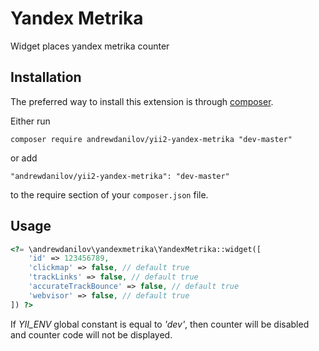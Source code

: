 Yandex Metrika
===================
Widget places yandex metrika counter

Installation
------------

The preferred way to install this extension is through [composer](http://getcomposer.org/download/).

Either run

```
composer require andrewdanilov/yii2-yandex-metrika "dev-master"
```

or add

```
"andrewdanilov/yii2-yandex-metrika": "dev-master"
```

to the require section of your `composer.json` file.


Usage
-----

```php
<?= \andrewdanilov\yandexmetrika\YandexMetrika::widget([
	'id' => 123456789,
	'clickmap' => false, // default true
	'trackLinks' => false, // default true
	'accurateTrackBounce' => false, // default true
	'webvisor' => false, // default true
]) ?>
```

If _YII_ENV_ global constant is equal to _'dev'_, then counter will be disabled and counter code will not be displayed.